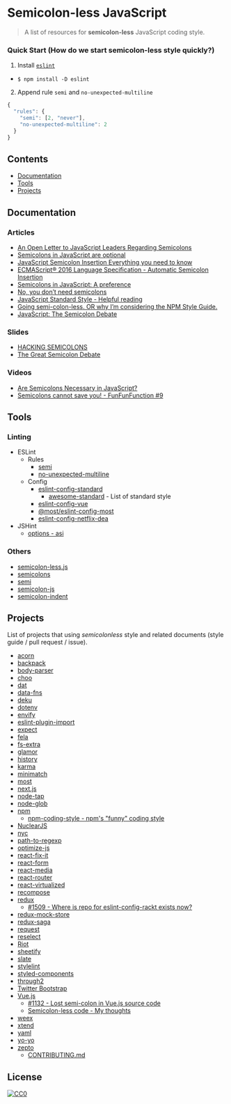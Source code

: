 
# Semicolon-less JavaScript

> A list of resources for **semicolon-less** JavaScript coding style.

### Quick Start (How do we start semicolon-less style quickly?)

1. Install [`eslint`](https://eslint.org/doc)
  * `$ npm install -D eslint`
2. Append rule `semi` and `no-unexpected-multiline`

```js
{
  "rules": {
    "semi": [2, "never"],
    "no-unexpected-multiline": 2
  }
}
```

## Contents

* [Documentation](#documentation)
* [Tools](#tools)
* [Projects](#projects)

## Documentation

### Articles

* [An Open Letter to JavaScript Leaders Regarding Semicolons](http://blog.izs.me/post/2353458699/an-open-letter-to-javascript-leaders-regarding)
* [Semicolons in JavaScript are optional](http://mislav.net/2010/05/semicolons/)
* [JavaScript Semicolon Insertion Everything you need to know](http://inimino.org/~inimino/blog/javascript_semicolons)
* [ECMAScript® 2016 Language Specification - Automatic Semicolon Insertion](https://www.ecma-international.org/ecma-262/7.0/#sec-automatic-semicolon-insertion)
* [Semicolons in JavaScript: A preference](https://medium.com/@kentcdodds/semicolons-in-javascript-a-preference-dd8fc8b80895)
* [No, you don’t need semicolons](https://medium.com/@goatslacker/no-you-dont-need-semicolons-148d936b9cf2)
* [JavaScript Standard Style - Helpful reading](http://standardjs.com/rules.html#helpful-reading)
* [Going semi-colon-less. OR why I’m considering the NPM Style Guide.](http://blog.namangoel.com/considering-the-npm-styleguide)
* [JavaScript: The Semicolon Debate](https://blog.falafel.com/javascript-semicolon-debate/)

### Slides

* [HACKING SEMICOLONS](http://slides.com/evanyou/semicolons#/)
* [The Great Semicolon Debate](http://www.slideshare.net/anm8tr/the-great-semicolon-debate)

### Videos

* [Are Semicolons Necessary in JavaScript?](https://www.youtube.com/watch?v=gsfbh17Ax9I)
* [Semicolons cannot save you! - FunFunFunction #9](https://www.youtube.com/watch?v=Qlr-FGbhKaI)

## Tools
### Linting

* ESLint
  * Rules
    * [semi](http://eslint.org/docs/rules/semi)
    * [no-unexpected-multiline](http://eslint.org/docs/rules/no-unexpected-multiline)
  * Config
    * [eslint-config-standard](https://github.com/feross/eslint-config-standard)
      * [awesome-standard](https://github.com/feross/awesome-standard) - List of standard style
    * [eslint-config-vue](https://github.com/vuejs/eslint-config-vue)
    * [@most/eslint-config-most](https://github.com/mostjs/eslint-config-most)
    * [eslint-config-netflix-dea](https://github.com/Netflix/eslint-config-netflix-dea)
* JSHint
  * [options - asi](http://jshint.com/docs/options/#asi)

### Others

* [semicolon-less.js](https://github.com/hax/semicolon-less.js/)
* [semicolons](https://github.com/isaacs/semicolons)
* [semi](https://github.com/yyx990803/semi)
* [semicolon-js](https://github.com/dchest/semicolon-js)
* [semicolon-indent](https://github.com/christophwitzko/semicolon-indent)

## Projects

List of projects that using *semicolonless* style and related documents (style guide / pull request / issue).

* [acorn](https://github.com/ternjs/acorn)
* [backpack](https://github.com/palmerhq/backpack)
* [body-parser](https://github.com/expressjs/body-parser)
* [choo](https://github.com/yoshuawuyts/choo)
* [dat](https://github.com/datproject/dat)
* [data-fns](https://github.com/date-fns/date-fns)
* [deku](https://github.com/anthonyshort/deku)
* [dotenv](https://github.com/motdotla/dotenv)
* [envify](https://github.com/hughsk/envify)
* [eslint-plugin-import](https://github.com/benmosher/eslint-plugin-import)
* [expect](https://github.com/mjackson/expect)
* [fela](https://github.com/rofrischmann/fela)
* [fs-extra](https://github.com/jprichardson/node-fs-extra)
* [glamor](https://github.com/threepointone/glamor)
* [history](https://github.com/mjackson/history)
* [karma](https://github.com/karma-runner/karma)
* [minimatch](https://github.com/isaacs/minimatch)
* [most](https://github.com/cujojs/most)
* [next.js](https://github.com/zeit/next.js)
* [node-tap](https://github.com/tapjs/node-tap)
* [node-glob](https://github.com/isaacs/node-glob)
* [npm](https://github.com/npm/npm)
  * [npm-coding-style - npm's "funny" coding style](https://docs.npmjs.com/misc/coding-style)
* [NuclearJS](https://github.com/optimizely/nuclear-js)
* [nyc](https://github.com/istanbuljs/nyc)
* [path-to-regexp](https://github.com/pillarjs/path-to-regexp)
* [optimize-js](https://github.com/nolanlawson/optimize-js)
* [react-fix-it](https://github.com/MicheleBertoli/react-fix-it)
* [react-form](https://github.com/tannerlinsley/react-form)
* [react-media](https://github.com/ReactTraining/react-media)
* [react-router](https://github.com/ReactTraining/react-router)
* [react-virtualized](https://github.com/bvaughn/react-virtualized)
* [recompose](https://github.com/acdlite/recompose)
* [redux](https://github.com/reactjs/redux)
  * [#1509 - Where is repo for eslint-config-rackt exists now?](https://github.com/reactjs/redux/issues/1509)
* [redux-mock-store](https://github.com/arnaudbenard/redux-mock-store)
* [redux-saga](https://github.com/yelouafi/redux-saga)
* [request](https://github.com/request/request)
* [reselect](https://github.com/reactjs/reselect)
* [Riot](https://github.com/riot/riot)
* [sheetify](https://github.com/stackcss/sheetify)
* [slate](https://github.com/ianstormtaylor/slate)
* [stylelint](https://github.com/stylelint/stylelint)
* [styled-components](https://github.com/styled-components/styled-components)
* [through2](https://github.com/rvagg/through2)
* [Twitter Bootstrap](https://github.com/twbs/bootstrap)
* [Vue.js](https://github.com/vuejs/vue)
  * [#1132 - Lost semi-colon in Vue.js source code](https://github.com/vuejs/vue/issues/1132)  
  * [Semicolon-less code - My thoughts](https://forum.vuejs.org/t/semicolon-less-code-my-thoughts/4229)
* [weex](https://github.com/alibaba/weex)
* [xtend](https://github.com/Raynos/xtend)
* [yaml](https://github.com/tj/js-yaml)
* [yo-yo](https://github.com/maxogden/yo-yo)
* [zepto](https://github.com/madrobby/zepto)
  * [CONTRIBUTING.md](https://github.com/madrobby/zepto/blob/master/CONTRIBUTING.md)

## License

[![CC0](http://mirrors.creativecommons.org/presskit/buttons/88x31/svg/cc-zero.svg)](https://creativecommons.org/publicdomain/zero/1.0/)
